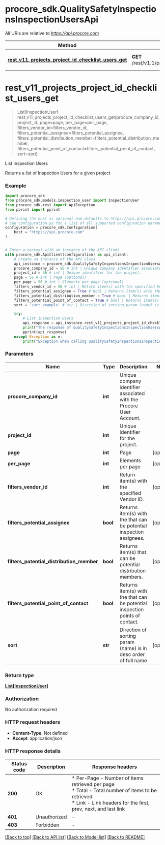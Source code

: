 # procore_sdk.QualitySafetyInspectionsInspectionUsersApi

All URIs are relative to *https://api.procore.com*

Method | HTTP request | Description
------------- | ------------- | -------------
[**rest_v11_projects_project_id_checklist_users_get**](QualitySafetyInspectionsInspectionUsersApi.md#rest_v11_projects_project_id_checklist_users_get) | **GET** /rest/v1.1/projects/{project_id}/checklist/users | List Inspection Users


# **rest_v11_projects_project_id_checklist_users_get**
> List[InspectionUser] rest_v11_projects_project_id_checklist_users_get(procore_company_id, project_id, page=page, per_page=per_page, filters_vendor_id=filters_vendor_id, filters_potential_assignee=filters_potential_assignee, filters_potential_distribution_member=filters_potential_distribution_member, filters_potential_point_of_contact=filters_potential_point_of_contact, sort=sort)

List Inspection Users

Returns a list of Inspection Users for a given project

### Example


```python
import procore_sdk
from procore_sdk.models.inspection_user import InspectionUser
from procore_sdk.rest import ApiException
from pprint import pprint

# Defining the host is optional and defaults to https://api.procore.com
# See configuration.py for a list of all supported configuration parameters.
configuration = procore_sdk.Configuration(
    host = "https://api.procore.com"
)


# Enter a context with an instance of the API client
with procore_sdk.ApiClient(configuration) as api_client:
    # Create an instance of the API class
    api_instance = procore_sdk.QualitySafetyInspectionsInspectionUsersApi(api_client)
    procore_company_id = 56 # int | Unique company identifier associated with the Procore User Account.
    project_id = 56 # int | Unique identifier for the project.
    page = 56 # int | Page (optional)
    per_page = 56 # int | Elements per page (optional)
    filters_vendor_id = 56 # int | Return item(s) with the specified Vendor ID. (optional)
    filters_potential_assignee = True # bool | Returns item(s) with the that can be potential inspection assignees. (optional)
    filters_potential_distribution_member = True # bool | Returns item(s) that can be potential distribution members. (optional)
    filters_potential_point_of_contact = True # bool | Returns item(s) with the that can be potential inspection points of contact. (optional)
    sort = 'sort_example' # str | Direction of sorting param (name) is in desc order of full name (optional)

    try:
        # List Inspection Users
        api_response = api_instance.rest_v11_projects_project_id_checklist_users_get(procore_company_id, project_id, page=page, per_page=per_page, filters_vendor_id=filters_vendor_id, filters_potential_assignee=filters_potential_assignee, filters_potential_distribution_member=filters_potential_distribution_member, filters_potential_point_of_contact=filters_potential_point_of_contact, sort=sort)
        print("The response of QualitySafetyInspectionsInspectionUsersApi->rest_v11_projects_project_id_checklist_users_get:\n")
        pprint(api_response)
    except Exception as e:
        print("Exception when calling QualitySafetyInspectionsInspectionUsersApi->rest_v11_projects_project_id_checklist_users_get: %s\n" % e)
```



### Parameters


Name | Type | Description  | Notes
------------- | ------------- | ------------- | -------------
 **procore_company_id** | **int**| Unique company identifier associated with the Procore User Account. | 
 **project_id** | **int**| Unique identifier for the project. | 
 **page** | **int**| Page | [optional] 
 **per_page** | **int**| Elements per page | [optional] 
 **filters_vendor_id** | **int**| Return item(s) with the specified Vendor ID. | [optional] 
 **filters_potential_assignee** | **bool**| Returns item(s) with the that can be potential inspection assignees. | [optional] 
 **filters_potential_distribution_member** | **bool**| Returns item(s) that can be potential distribution members. | [optional] 
 **filters_potential_point_of_contact** | **bool**| Returns item(s) with the that can be potential inspection points of contact. | [optional] 
 **sort** | **str**| Direction of sorting param (name) is in desc order of full name | [optional] 

### Return type

[**List[InspectionUser]**](InspectionUser.md)

### Authorization

No authorization required

### HTTP request headers

 - **Content-Type**: Not defined
 - **Accept**: application/json

### HTTP response details

| Status code | Description | Response headers |
|-------------|-------------|------------------|
**200** | OK |  * Per-Page - Number of items retrieved per page <br>  * Total - Total number of items to be retrieved <br>  * Link - Link headers for the first, prev, next, and last link <br>  |
**401** | Unauthorized |  -  |
**403** | Forbidden |  -  |

[[Back to top]](#) [[Back to API list]](../README.md#documentation-for-api-endpoints) [[Back to Model list]](../README.md#documentation-for-models) [[Back to README]](../README.md)

